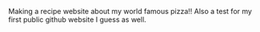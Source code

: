 Making a recipe website about my world famous pizza!!
Also a test for my first public github website I guess
as well.